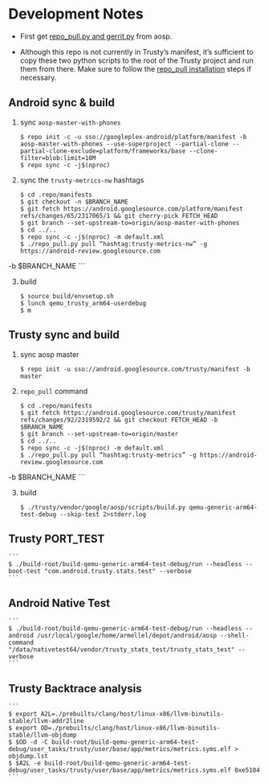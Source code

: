 # Development Notes

*    First get [repo_pull.py and gerrit.py](https://android.googlesource.com/platform/development/+/master/tools/repo_pull/) from aosp.

*    Although this repo is not currently in Trusty’s manifest, it’s sufficient to copy these two python scripts to the root of the Trusty project and run them from there. Make sure to follow the [repo_pull installation](https://android.googlesource.com/platform/development/+/master/tools/repo_pull/#installation) steps if necessary.

## Android sync & build


1. sync `aosp-master-with-phones`

    ```
    $ repo init -c -u sso://googleplex-android/platform/manifest -b aosp-master-with-phones --use-superproject --partial-clone --partial-clone-exclude=platform/frameworks/base --clone-filter=blob:limit=10M
    $ repo sync -c -j$(nproc)
    ```

2. sync the `trusty-metrics-nw` hashtags


    ```
    $ cd .repo/manifests
    $ git checkout -n $BRANCH_NAME
    $ git fetch https://android.googlesource.com/platform/manifest refs/changes/65/2317065/1 && git cherry-pick FETCH_HEAD
    $ git branch --set-upstream-to=origin/aosp-master-with-phones
    $ cd ../..
    $ repo sync -c -j$(nproc) -m default.xml
    $ ./repo_pull.py pull “hashtag:trusty-metrics-nw” -g https://android-review.googlesource.com
-b $BRANCH_NAME
    ```


3. build

    ```
    $ source build/envsetup.sh
    $ lunch qemu_trusty_arm64-userdebug
    $ m
    ```

## Trusty sync and build

1. sync aosp master

    ```
    $ repo init -u sso://android.googlesource.com/trusty/manifest -b master
    ```

2. `repo_pull` command

    ```
    $ cd .repo/manifests
    $ git fetch https://android.googlesource.com/trusty/manifest refs/changes/92/2319592/2 && git checkout FETCH_HEAD -b $BRANCH_NAME
    $ git branch --set-upstream-to=origin/master
    $ cd ../..
    $ repo sync -c -j$(nproc) -m default.xml
    $ ./repo_pull.py pull “hashtag:trusty-metrics” -g https://android-review.googlesource.com
-b $BRANCH_NAME
    ```

3. build

    ```
    $ ./trusty/vendor/google/aosp/scripts/build.py qemu-generic-arm64-test-debug --skip-test 2>stderr.log
    ```

## Trusty PORT_TEST


    ```
    $ ./build-root/build-qemu-generic-arm64-test-debug/run --headless --boot-test "com.android.trusty.stats.test" --verbose
    ```

## Android Native Test


    ```
    $ ./build-root/build-qemu-generic-arm64-test-debug/run --headless --android /usr/local/google/home/armellel/depot/android/aosp --shell-command "/data/nativetest64/vendor/trusty_stats_test/trusty_stats_test" --verbose
    ```

## Trusty Backtrace analysis


    ```
    $ export A2L=./prebuilts/clang/host/linux-x86/llvm-binutils-stable/llvm-addr2line
    $ export OD=./prebuilts/clang/host/linux-x86/llvm-binutils-stable/llvm-objdump
    $ $OD -d -C build-root/build-qemu-generic-arm64-test-debug/user_tasks/trusty/user/base/app/metrics/metrics.syms.elf > objdump.lst
    $ $A2L -e build-root/build-qemu-generic-arm64-test-debug/user_tasks/trusty/user/base/app/metrics/metrics.syms.elf 0xe5104
    ```
